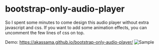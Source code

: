 # bootstrap-only-audio-player
So I spent some minutes to come design this audio player without extra javascript and css. If you want to add some animation effects, you can uncomment the few lines of css on top.

Demo: https://akassama.github.io/bootstrap-only-audio-player/
![Sample](https://i.ibb.co/fY7w6JV/audio-player.jpg)
